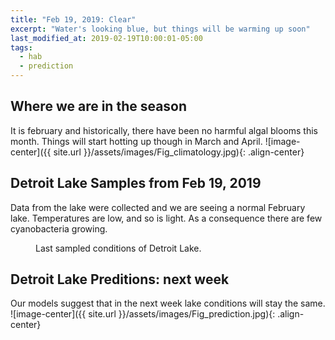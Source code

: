 ```yaml
---
title: "Feb 19, 2019: Clear"
excerpt: "Water's looking blue, but things will be warming up soon"
last_modified_at: 2019-02-19T10:00:01-05:00
tags: 
  - hab
  - prediction
---
```

## Where we are in the season
It is february and historically, there have been no harmful algal blooms this month. Things will start hotting up though in March and April.
![image-center]({{ site.url }}/assets/images/Fig_climatology.jpg){: .align-center}


## Detroit Lake Samples from Feb 19, 2019
Data from the lake were collected and we are seeing a normal February lake. Temperatures are low, and so is light. As a consequence there are few cyanobacteria growing.
<figure style="width: 500px" class="align-left">
  <img src="{{ site.url }}/assets/images/Fig_petal.jpg" alt="">
  <figcaption>Last sampled conditions of Detroit Lake.</figcaption>
</figure>


## Detroit Lake Preditions: next week
Our models suggest that in the next week lake conditions will stay the same.
![image-center]({{ site.url }}/assets/images/Fig_prediction.jpg){: .align-center}

